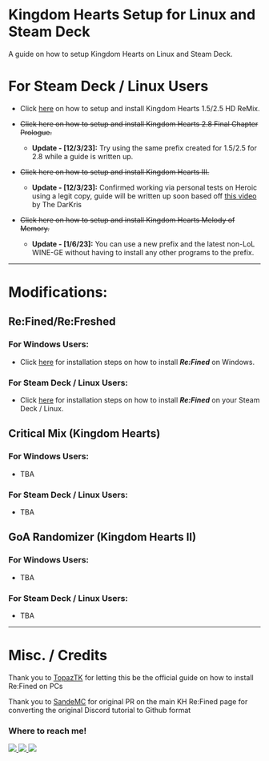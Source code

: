 # Kingdom Hearts Setup for Linux and Steam Deck

A guide on how to setup Kingdom Hearts on Linux and Steam Deck.

# For Steam Deck / Linux Users
- Click [here](https://github.com/KHOmega/KH-Linux-Setup/blob/main/linux-setup-vanilla.md) on how to setup and install Kingdom Hearts 1.5/2.5 HD ReMix.

- ~~Click here on how to setup and install Kingdom Hearts 2.8 Final Chapter Prologue.~~
    - **Update - [12/3/23]:** Try using the same prefix created for 1.5/2.5 for 2.8 while a guide is written up.

- ~~Click here on how to setup and install Kingdom Hearts III.~~
    - **Update - [12/3/23]:** Confirmed working via personal tests on Heroic using a legit copy, guide will be written up soon based off [this video](https://www.youtube.com/watch?v=8K3QkvKC0UU) by The DarKris

- ~~Click here on how to setup and install Kingdom Hearts Melody of Memory.~~
  - **Update - [1/6/23]:** You can use a new prefix and the latest non-LoL WINE-GE without having to install any other programs to the prefix.

----

# Modifications:

## Re:Fined/Re:Freshed

### For Windows Users:
- Click [here](https://github.com/KHOmega/KH-Linux-Setup/blob/main/windows-setup.md) for installation steps on how to install ***Re:Fined*** on Windows.

### For Steam Deck / Linux Users:
- Click [here](https://github.com/KHOmega/KH-Linux-Setup/blob/main/linux-setup.md) for installation steps on how to install ***Re:Fined*** on your Steam Deck / Linux.


## Critical Mix (Kingdom Hearts)

### For Windows Users:
- TBA

### For Steam Deck / Linux Users:
- TBA

## GoA Randomizer (Kingdom Hearts II)

### For Windows Users:
- TBA

### For Steam Deck / Linux Users:
- TBA

----

# Misc. / Credits

Thank you to [TopazTK](https://github.com/TopazTK) for letting this be the official guide on how to install Re:Fined on PCs

Thank you to [SandeMC](https://github.com/SandeMC) for original PR on the main KH Re:Fined page for converting the original Discord tutorial to Github format

### Where to reach me!

<a href="https://www.twitter.com/KHOmega">
<img src="https://img.shields.io/badge/Twitter-1DA1F2?style=for-the-badge&logo=twitter&logoColor=white&label=KHOmega" />
<a href="https://www.youtube.com/KHOmega">
<img src="https://img.shields.io/badge/YouTube-FF0000?style=for-the-badge&logo=youtube&logoColor=white&label=KHOmega" />
<a href="https://www.discord.com" />
<img src="https://img.shields.io/badge/Discord-5865F2?style=for-the-badge&logo=discord&logoColor=white&label=KHOmega" />
